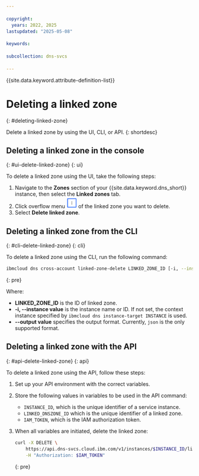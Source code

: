 ```yaml
---

copyright:
  years: 2022, 2025
lastupdated: "2025-05-08"

keywords:

subcollection: dns-svcs

---
```


{{site.data.keyword.attribute-definition-list}}

# Deleting a linked zone
{: #deleting-linked-zone}

Delete a linked zone by using the UI, CLI, or API.
{: shortdesc}

## Deleting a linked zone in the console
{: #ui-delete-linked-zone}
{: ui}

To delete a linked zone using the UI, take the following steps:

1. Navigate to the **Zones** section of your {{site.data.keyword.dns_short}} instance, then select the **Linked zones** tab.
1. Click overflow menu ![Overflow menu icon](images/overflow-icon.png "Overflow menu icon") of the linked zone you want to delete.
1. Select **Delete linked zone**.


## Deleting a linked zone from the CLI
{: #cli-delete-linked-zone}
{: cli}

To delete a linked zone using the CLI, run the following command:

```sh
ibmcloud dns cross-account linked-zone-delete LINKED_ZONE_ID [-i, --instance INSTANCE] [--output FORMAT]
```
{: pre}

Where:

* **LINKED_ZONE_ID** is the ID of linked zone.
* **-i, --instance value** is the instance name or ID. If not set, the context instance specified by `ibmcloud dns instance-target INSTANCE` is used.
* **--output value** specifies the output format. Currently, `json` is the only supported format.

## Deleting a linked zone with the API
{: #api-delete-linked-zone}
{: api}

To delete a linked zone using the API, follow these steps:

1. Set up your API environment with the correct variables.
1. Store the following values in variables to be used in the API command:
    * `INSTANCE_ID`, which is the unique identifier of a service instance.
    * `LINKED_DNSZONE_ID` which is the unique identifier of a linked zone.
    * `IAM_TOKEN`, which is the IAM authorization token.
1. When all variables are initiated, delete the linked zone:

    ```sh
    curl -X DELETE \
        https://api.dns-svcs.cloud.ibm.com/v1/instances/$INSTANCE_ID/linked_dnszones/$LINKED_DNSZONE_ID \
        -H "Authorization: $IAM_TOKEN"
    ```
    {: pre}
